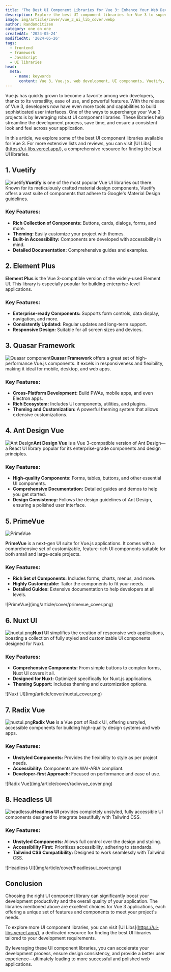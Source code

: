 ```yaml
---
title: 'The Best UI Component Libraries for Vue 3: Enhance Your Web Development'
description: Explore the best UI component libraries for Vue 3 to supercharge your web development projects. Learn about their key features and how they can help streamline your workflow.
image: img/article/cover/vue_3_ui_lib_cover.webp
author: Randomcitizen
category: one on one
createdAt: '2024-05-24'
modifiedAt: '2024-05-26'
tags:
  - frontend
  - framework
  - JavaScript
  - UI libraries
head:
  meta:
    - name: keywords
      content: Vue 3, Vue.js, web development, UI components, Vuetify, Element Plus, Quasar Framework, Ant Design Vue, PrimeVue, Nuxt UI, Radix Vue, Headless UI, frontend framework, JavaScript framework, modern web development
---
```


Vue.js has quickly grown to become a favorite among web developers, thanks to its versatility, ease of use, and powerful features. With the release of Vue 3, developers now have even more tools and capabilities to build sophisticated user interfaces. One of the ways to supercharge your Vue 3 projects is by leveraging robust UI component libraries. These libraries help streamline the development process, save time, and ensure a consistent look and feel across your application.

In this article, we explore some of the best UI component libraries available for Vue 3. For more extensive lists and reviews, you can visit \[UI Libs]\(<https://ui-libs.vercel.app/>), a comprehensive resource for finding the best UI libraries.

## 1. Vuetify

![Vuetify](/img/article/vuetify.png)**Vuetify** is one of the most popular Vue UI libraries out there. Known for its meticulously crafted material design components, Vuetify offers a vast suite of components that adhere to Google's Material Design guidelines.

### Key Features:

- **Rich Collection of Components:** Buttons, cards, dialogs, forms, and more.
- **Theming:** Easily customize your project with themes.
- **Built-in Accessibility:** Components are developed with accessibility in mind.
- **Detailed Documentation:** Comprehensive guides and examples.

## 2. Element Plus

**Element Plus** is the Vue 3-compatible version of the widely-used Element UI. This library is especially popular for building enterprise-level applications.

### Key Features:

- **Enterprise-ready Components:** Supports form controls, data display, navigation, and more.
- **Consistently Updated:** Regular updates and long-term support.
- **Responsive Design:** Suitable for all screen sizes and devices.

## 3. Quasar Framework

![Quasar component](/img/article/quasar_component.png)**Quasar Framework** offers a great set of high-performance Vue.js components. It excels in responsiveness and flexibility, making it ideal for mobile, desktop, and web apps.

### Key Features:

- **Cross-Platform Development:** Build PWAs, mobile apps, and even Electron apps.
- **Rich Ecosystem:** Includes UI components, utilities, and plugins.
- **Theming and Customization:** A powerful theming system that allows extensive customizations.

## 4. Ant Design Vue

![Ant Design](/img/article/antdesign.png)**Ant Design Vue** is a Vue 3-compatible version of Ant Design—a React UI library popular for its enterprise-grade components and design principles.

### Key Features:

- **High-quality Components:** Forms, tables, buttons, and other essential UI components.
- **Comprehensive Documentation:** Detailed guides and demos to help you get started.
- **Design Consistency:** Follows the design guidelines of Ant Design, ensuring a polished user interface.

## 5. PrimeVue

![PrimeVue](/img/article/primevue.png)

**PrimeVue** is a next-gen UI suite for Vue.js applications. It comes with a comprehensive set of customizable, feature-rich UI components suitable for both small and large-scale projects.

### Key Features:

- **Rich Set of Components:** Includes forms, charts, menus, and more.
- **Highly Customizable:** Tailor the components to fit your needs.
- **Detailed Guides:** Extensive documentation to help developers at all levels.

!\[PrimeVue]\(img/article/cover/primevue\_cover.png)

## 6. Nuxt UI

![nuxtui.png](/img/article/nuxtui.png)**Nuxt UI** simplifies the creation of responsive web applications, boasting a collection of fully styled and customizable UI components designed for Nuxt.

### Key Features:

- **Comprehensive Components:** From simple buttons to complex forms, Nuxt UI covers it all.
- **Designed for Nuxt:** Optimized specifically for Nuxt.js applications.
- **Theming Support:** Includes theming and customization options.

!\[Nuxt UI]\(img/article/cover/nuxtui\_cover.png)

## 7. Radix Vue

![nuxtui.png](/img/article/radixvue.png)**Radix Vue** is a Vue port of Radix UI, offering unstyled, accessible components for building high-quality design systems and web apps.

### Key Features:

- **Unstyled Components:** Provides the flexibility to style as per project needs.
- **Accessibility:** Components are WAI-ARIA compliant.
- **Developer-first Approach:** Focused on performance and ease of use.

!\[Radix Vue]\(img/article/cover/radixvue\_cover.png)

## 8. Headless UI

![headlessui](/img/article/headlessui.png)**Headless UI** provides completely unstyled, fully accessible UI components designed to integrate beautifully with Tailwind CSS.

### Key Features:

- **Unstyled Components:** Allows full control over the design and styling.
- **Accessibility First:** Prioritizes accessibility, adhering to standards.
- **Tailwind CSS Compatibility:** Designed to work seamlessly with Tailwind CSS.

!\[Headless UI]\(img/article/cover/headlessui\_cover.png)

## Conclusion

Choosing the right UI component library can significantly boost your development productivity and the overall quality of your application. The libraries mentioned above are excellent choices for Vue 3 applications, each offering a unique set of features and components to meet your project's needs.

To explore more UI component libraries, you can visit \[UI Libs]\(<https://ui-libs.vercel.app/>), a dedicated resource for finding the best UI libraries tailored to your development requirements.

By leveraging these UI component libraries, you can accelerate your development process, ensure design consistency, and provide a better user experience—ultimately leading to more successful and polished web applications.
